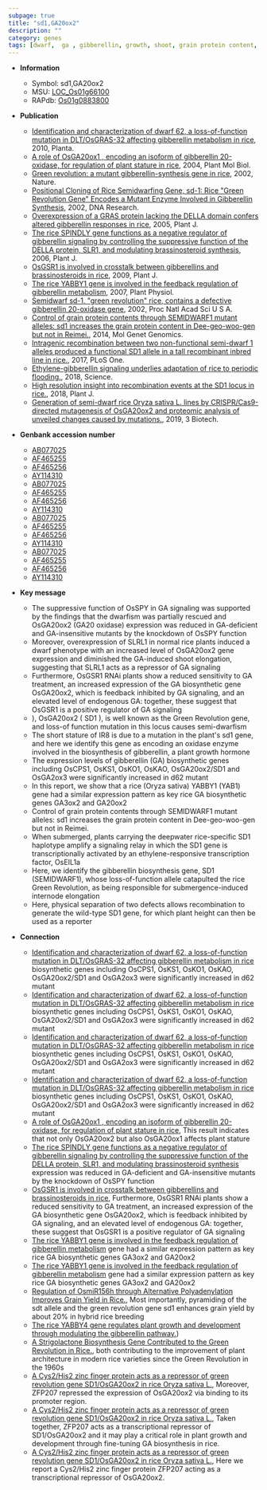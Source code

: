 ```yaml
---
subpage: true
title: "sd1,GA20ox2"
description: ""
category: genes
tags: [dwarf,  ga , gibberellin, growth, shoot, grain protein content, grain protein, transcription factor, Gibberellin, gibberellin biosynthesis, height, plant height]
---
```


* **Information**  
    + Symbol: sd1,GA20ox2  
    + MSU: [LOC_Os01g66100](http://rice.plantbiology.msu.edu/cgi-bin/ORF_infopage.cgi?orf=LOC_Os01g66100)  
    + RAPdb: [Os01g0883800](http://rapdb.dna.affrc.go.jp/viewer/gbrowse_details/irgsp1?name=Os01g0883800)  

* **Publication**  
    + [Identification and characterization of dwarf 62, a loss-of-function mutation in DLT/OsGRAS-32 affecting gibberellin metabolism in rice](http://www.ncbi.nlm.nih.gov/pubmed?term=Identification+and+characterization+of+dwarf+62,+a+loss-of-function+mutation+in+DLT/OsGRAS-32+affecting+gibberellin+metabolism+in+rice%5BTitle%5D), 2010, Planta.
    + [A role of OsGA20ox1 , encoding an isoform of gibberellin 20-oxidase, for regulation of plant stature in rice](http://www.ncbi.nlm.nih.gov/pubmed?term=A+role+of+OsGA20ox1+,+encoding+an+isoform+of+gibberellin+20-oxidase,+for+regulation+of+plant+stature+in+rice%5BTitle%5D), 2004, Plant Mol Biol.
    + [Green revolution: a mutant gibberellin-synthesis gene in rice](http://www.ncbi.nlm.nih.gov/pubmed?term=Green+revolution:+a+mutant+gibberellin-synthesis+gene+in+rice%5BTitle%5D), 2002, Nature.
    + [Positional Cloning of Rice Semidwarfing Gene, sd-1: Rice "Green Revolution Gene" Encodes a Mutant Enzyme Involved in Gibberellin Synthesis](http://www.ncbi.nlm.nih.gov/pubmed?term=Positional+Cloning+of+Rice+Semidwarfing+Gene,+sd-1:+Rice+"Green+Revolution+Gene"+Encodes+a+Mutant+Enzyme+Involved+in+Gibberellin+Synthesis%5BTitle%5D), 2002, DNA Research.
    + [Overexpression of a GRAS protein lacking the DELLA domain confers altered gibberellin responses in rice](http://www.ncbi.nlm.nih.gov/pubmed?term=Overexpression+of+a+GRAS+protein+lacking+the+DELLA+domain+confers+altered+gibberellin+responses+in+rice%5BTitle%5D), 2005, Plant J.
    + [The rice SPINDLY gene functions as a negative regulator of gibberellin signaling by controlling the suppressive function of the DELLA protein, SLR1, and modulating brassinosteroid synthesis](http://www.ncbi.nlm.nih.gov/pubmed?term=The+rice+SPINDLY+gene+functions+as+a+negative+regulator+of+gibberellin+signaling+by+controlling+the+suppressive+function+of+the+DELLA+protein,+SLR1,+and+modulating+brassinosteroid+synthesis%5BTitle%5D), 2006, Plant J.
    + [OsGSR1 is involved in crosstalk between gibberellins and brassinosteroids in rice](http://www.ncbi.nlm.nih.gov/pubmed?term=OsGSR1+is+involved+in+crosstalk+between+gibberellins+and+brassinosteroids+in+rice%5BTitle%5D), 2009, Plant J.
    + [The rice YABBY1 gene is involved in the feedback regulation of gibberellin metabolism](http://www.ncbi.nlm.nih.gov/pubmed?term=The+rice+YABBY1+gene+is+involved+in+the+feedback+regulation+of+gibberellin+metabolism%5BTitle%5D), 2007, Plant Physiol.
    + [Semidwarf sd-1, "green revolution" rice, contains a defective gibberellin 20-oxidase gene](http://www.ncbi.nlm.nih.gov/pubmed?term=Semidwarf+sd-1,+"green+revolution"+rice,+contains+a+defective+gibberellin+20-oxidase+gene%5BTitle%5D), 2002, Proc Natl Acad Sci U S A.
    + [Control of grain protein contents through SEMIDWARF1 mutant alleles: sd1 increases the grain protein content in Dee-geo-woo-gen but not in Reimei.](http://www.ncbi.nlm.nih.gov/pubmed?term=Control+of+grain+protein+contents+through+SEMIDWARF1+mutant+alleles:+sd1+increases+the+grain+protein+content+in+Dee-geo-woo-gen+but+not+in+Reimei.%5BTitle%5D), 2014, Mol Genet Genomics.
    + [Intragenic recombination between two non-functional semi-dwarf 1 alleles produced a functional SD1 allele in a tall recombinant inbred line in rice.](http://www.ncbi.nlm.nih.gov/pubmed?term=Intragenic+recombination+between+two+non-functional+semi-dwarf+1+alleles+produced+a+functional+SD1+allele+in+a+tall+recombinant+inbred+line+in+rice.%5BTitle%5D), 2017, PLoS One.
    + [Ethylene-gibberellin signaling underlies adaptation of rice to periodic flooding.](http://www.ncbi.nlm.nih.gov/pubmed?term=Ethylene-gibberellin+signaling+underlies+adaptation+of+rice+to+periodic+flooding.%5BTitle%5D), 2018, Science.
    + [High resolution insight into recombination events at the SD1 locus in rice.](http://www.ncbi.nlm.nih.gov/pubmed?term=High+resolution+insight+into+recombination+events+at+the+SD1+locus+in+rice.%5BTitle%5D), 2018, Plant J.
    + [Generation of semi-dwarf rice Oryza sativa L. lines by CRISPR/Cas9-directed mutagenesis of OsGA20ox2 and proteomic analysis of unveiled changes caused by mutations.](http://www.ncbi.nlm.nih.gov/pubmed?term=Generation+of+semi-dwarf+rice+Oryza+sativa+L.+lines+by+CRISPR/Cas9-directed+mutagenesis+of+OsGA20ox2+and+proteomic+analysis+of+unveiled+changes+caused+by+mutations.%5BTitle%5D), 2019, 3 Biotech.

* **Genbank accession number**  
    + [AB077025](http://www.ncbi.nlm.nih.gov/nuccore/AB077025)
    + [AF465255](http://www.ncbi.nlm.nih.gov/nuccore/AF465255)
    + [AF465256](http://www.ncbi.nlm.nih.gov/nuccore/AF465256)
    + [AY114310](http://www.ncbi.nlm.nih.gov/nuccore/AY114310)
    + [AB077025](http://www.ncbi.nlm.nih.gov/nuccore/AB077025)
    + [AF465255](http://www.ncbi.nlm.nih.gov/nuccore/AF465255)
    + [AF465256](http://www.ncbi.nlm.nih.gov/nuccore/AF465256)
    + [AY114310](http://www.ncbi.nlm.nih.gov/nuccore/AY114310)
    + [AB077025](http://www.ncbi.nlm.nih.gov/nuccore/AB077025)
    + [AF465255](http://www.ncbi.nlm.nih.gov/nuccore/AF465255)
    + [AF465256](http://www.ncbi.nlm.nih.gov/nuccore/AF465256)
    + [AY114310](http://www.ncbi.nlm.nih.gov/nuccore/AY114310)
    + [AB077025](http://www.ncbi.nlm.nih.gov/nuccore/AB077025)
    + [AF465255](http://www.ncbi.nlm.nih.gov/nuccore/AF465255)
    + [AF465256](http://www.ncbi.nlm.nih.gov/nuccore/AF465256)
    + [AY114310](http://www.ncbi.nlm.nih.gov/nuccore/AY114310)

* **Key message**  
    + The suppressive function of OsSPY in GA signaling was supported by the findings that the dwarfism was partially rescued and OsGA20ox2 (GA20 oxidase) expression was reduced in GA-deficient and GA-insensitive mutants by the knockdown of OsSPY function
    + Moreover, overexpression of SLRL1 in normal rice plants induced a dwarf phenotype with an increased level of OsGA20ox2 gene expression and diminished the GA-induced shoot elongation, suggesting that SLRL1 acts as a repressor of GA signaling
    + Furthermore, OsGSR1 RNAi plants show a reduced sensitivity to GA treatment, an increased expression of the GA biosynthetic gene OsGA20ox2, which is feedback inhibited by GA signaling, and an elevated level of endogenous GA: together, these suggest that OsGSR1 is a positive regulator of GA signaling
    + ), OsGA20ox2 ( SD1 ), is well known as the Green Revolution gene, and loss-of function mutation in this locus causes semi-dwarfism
    + The short stature of IR8 is due to a mutation in the plant's sd1 gene, and here we identify this gene as encoding an oxidase enzyme involved in the biosynthesis of gibberellin, a plant growth hormone
    + The expression levels of gibberellin (GA) biosynthetic genes including OsCPS1, OsKS1, OsKO1, OsKAO, OsGA20ox2/SD1 and OsGA2ox3 were significantly increased in d62 mutant
    + In this report, we show that a rice (Oryza sativa) YABBY1 (YAB1) gene had a similar expression pattern as key rice GA biosynthetic genes GA3ox2 and GA20ox2
    + Control of grain protein contents through SEMIDWARF1 mutant alleles: sd1 increases the grain protein content in Dee-geo-woo-gen but not in Reimei.
    + When submerged, plants carrying the deepwater rice-specific SD1 haplotype amplify a signaling relay in which the SD1 gene is transcriptionally activated by an ethylene-responsive transcription factor, OsEIL1a
    + Here, we identify the gibberellin biosynthesis gene, SD1 (SEMIDWARF1), whose loss-of-function allele catapulted the rice Green Revolution, as being responsible for submergence-induced internode elongation
    + Here, physical separation of two defects allows recombination to generate the wild-type SD1 gene, for which plant height can then be used as a reporter

* **Connection**  
    + [Identification and characterization of dwarf 62, a loss-of-function mutation in DLT/OsGRAS-32 affecting gibberellin metabolism in rice](GA) biosynthetic genes including OsCPS1, OsKS1, OsKO1, OsKAO, OsGA20ox2/SD1 and OsGA2ox3 were significantly increased in d62 mutant
    + [Identification and characterization of dwarf 62, a loss-of-function mutation in DLT/OsGRAS-32 affecting gibberellin metabolism in rice](GA) biosynthetic genes including OsCPS1, OsKS1, OsKO1, OsKAO, OsGA20ox2/SD1 and OsGA2ox3 were significantly increased in d62 mutant
    + [Identification and characterization of dwarf 62, a loss-of-function mutation in DLT/OsGRAS-32 affecting gibberellin metabolism in rice](GA) biosynthetic genes including OsCPS1, OsKS1, OsKO1, OsKAO, OsGA20ox2/SD1 and OsGA2ox3 were significantly increased in d62 mutant
    + [Identification and characterization of dwarf 62, a loss-of-function mutation in DLT/OsGRAS-32 affecting gibberellin metabolism in rice](GA) biosynthetic genes including OsCPS1, OsKS1, OsKO1, OsKAO, OsGA20ox2/SD1 and OsGA2ox3 were significantly increased in d62 mutant
    + [A role of OsGA20ox1 , encoding an isoform of gibberellin 20-oxidase, for regulation of plant stature in rice](http://www.ncbi.nlm.nih.gov/pubmed?term=A+role+of+OsGA20ox1+,+encoding+an+isoform+of+gibberellin+20-oxidase,+for+regulation+of+plant+stature+in+rice%5BTitle%5D), This result indicates that not only OsGA20ox2 but also OsGA20ox1 affects plant stature
    + [The rice SPINDLY gene functions as a negative regulator of gibberellin signaling by controlling the suppressive function of the DELLA protein, SLR1, and modulating brassinosteroid synthesis](GA20+oxidase) expression was reduced in GA-deficient and GA-insensitive mutants by the knockdown of OsSPY function
    + [OsGSR1 is involved in crosstalk between gibberellins and brassinosteroids in rice](http://www.ncbi.nlm.nih.gov/pubmed?term=OsGSR1+is+involved+in+crosstalk+between+gibberellins+and+brassinosteroids+in+rice%5BTitle%5D), Furthermore, OsGSR1 RNAi plants show a reduced sensitivity to GA treatment, an increased expression of the GA biosynthetic gene OsGA20ox2, which is feedback inhibited by GA signaling, and an elevated level of endogenous GA: together, these suggest that OsGSR1 is a positive regulator of GA signaling
    + [The rice YABBY1 gene is involved in the feedback regulation of gibberellin metabolism](YAB1) gene had a similar expression pattern as key rice GA biosynthetic genes GA3ox2 and GA20ox2
    + [The rice YABBY1 gene is involved in the feedback regulation of gibberellin metabolism](YAB1) gene had a similar expression pattern as key rice GA biosynthetic genes GA3ox2 and GA20ox2
    + [Regulation of OsmiR156h through Alternative Polyadenylation Improves Grain Yield in Rice.](http://www.ncbi.nlm.nih.gov/pubmed?term=Regulation+of+OsmiR156h+through+Alternative+Polyadenylation+Improves+Grain+Yield+in+Rice.%5BTitle%5D), Most importantly, pyramiding of the sdt allele and the green revolution gene sd1 enhances grain yield by about 20% in hybrid rice breeding
    + [The rice YABBY4 gene regulates plant growth and development through modulating the gibberellin pathway.](the+sole+DELLA+protein+negatively+controlling+GA+responses+in+rice))
    + [A Strigolactone Biosynthesis Gene Contributed to the Green Revolution in Rice.](SD1), both contributing to the improvement of plant architecture in modern rice varieties since the Green Revolution in the 1960s
    + [A Cys2/His2 zinc finger protein acts as a repressor of green revolution gene SD1/OsGA20ox2 in rice Oryza sativa L.](http://www.ncbi.nlm.nih.gov/pubmed?term=A+Cys2/His2+zinc+finger+protein+acts+as+a+repressor+of+green+revolution+gene+SD1/OsGA20ox2+in+rice+Oryza+sativa+L.%5BTitle%5D), Moreover, ZFP207 repressed the expression of OsGA20ox2 via binding to its promoter region.
    + [A Cys2/His2 zinc finger protein acts as a repressor of green revolution gene SD1/OsGA20ox2 in rice Oryza sativa L.](http://www.ncbi.nlm.nih.gov/pubmed?term=A+Cys2/His2+zinc+finger+protein+acts+as+a+repressor+of+green+revolution+gene+SD1/OsGA20ox2+in+rice+Oryza+sativa+L.%5BTitle%5D), Taken together, ZFP207 acts as a transcriptional repressor of SD1/OsGA20ox2 and it may play a critical role in plant growth and development through fine-tuning GA biosynthesis in rice.
    + [A Cys2/His2 zinc finger protein acts as a repressor of green revolution gene SD1/OsGA20ox2 in rice Oryza sativa L.](http://www.ncbi.nlm.nih.gov/pubmed?term=A+Cys2/His2+zinc+finger+protein+acts+as+a+repressor+of+green+revolution+gene+SD1/OsGA20ox2+in+rice+Oryza+sativa+L.%5BTitle%5D), Here we report a Cys2/His2 zinc finger protein ZFP207 acting as a transcriptional repressor of OsGA20ox2.




